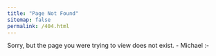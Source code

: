 ```yaml
---
title: "Page Not Found"
sitemap: false
permalink: /404.html
---
```


Sorry, but the page you were trying to view does not exist. - Michael :-
